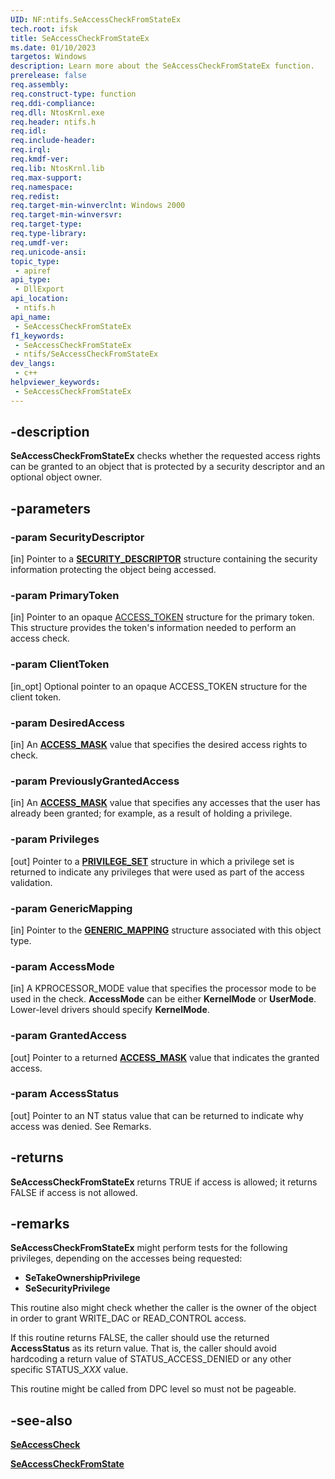 ```yaml
---
UID: NF:ntifs.SeAccessCheckFromStateEx
tech.root: ifsk
title: SeAccessCheckFromStateEx
ms.date: 01/10/2023
targetos: Windows
description: Learn more about the SeAccessCheckFromStateEx function.
prerelease: false
req.assembly: 
req.construct-type: function
req.ddi-compliance: 
req.dll: NtosKrnl.exe
req.header: ntifs.h
req.idl: 
req.include-header: 
req.irql: 
req.kmdf-ver: 
req.lib: NtosKrnl.lib
req.max-support: 
req.namespace: 
req.redist: 
req.target-min-winverclnt: Windows 2000
req.target-min-winversvr: 
req.target-type: 
req.type-library: 
req.umdf-ver: 
req.unicode-ansi: 
topic_type:
 - apiref
api_type:
 - DllExport
api_location:
 - ntifs.h
api_name:
 - SeAccessCheckFromStateEx
f1_keywords:
 - SeAccessCheckFromStateEx
 - ntifs/SeAccessCheckFromStateEx
dev_langs:
 - c++
helpviewer_keywords:
 - SeAccessCheckFromStateEx
---
```


## -description

**SeAccessCheckFromStateEx** checks whether the requested access rights can be granted to an object that is protected by a security descriptor and an optional object owner.

## -parameters

### -param SecurityDescriptor

[in] Pointer to a [**SECURITY_DESCRIPTOR**](ns-ntifs-_security_descriptor.md) structure containing the security information protecting the object being accessed.

### -param PrimaryToken

[in] Pointer to an opaque [ACCESS_TOKEN](/windows/win32/secauthz/access-tokens) structure for the primary token. This structure provides the token's information needed to perform an access check.

### -param ClientToken

[in_opt] Optional pointer to an opaque ACCESS_TOKEN structure for the client token.

### -param DesiredAccess

[in] An [**ACCESS_MASK**](/windows-hardware/drivers/kernel/access-mask) value that specifies the desired access rights to check.

### -param PreviouslyGrantedAccess

[in] An [**ACCESS_MASK**](/windows-hardware/drivers/kernel/access-mask) value that specifies any accesses that the user has already been granted; for example, as a result of holding a privilege.

### -param Privileges

[out] Pointer to a [**PRIVILEGE_SET**](../wdm/ns-wdm-_privilege_set.md) structure in which a privilege set is returned to indicate any privileges that were used as part of the access validation.

### -param GenericMapping

[in] Pointer to the [**GENERIC_MAPPING**](../wdm/ns-wdm-_generic_mapping.md) structure associated with this object type.

### -param AccessMode

[in] A KPROCESSOR_MODE value that specifies the processor mode to be used in the check. **AccessMode** can be either **KernelMode** or **UserMode**. Lower-level drivers should specify **KernelMode**.

### -param GrantedAccess

[out] Pointer to a returned [**ACCESS_MASK**](/windows-hardware/drivers/kernel/access-mask) value that indicates the granted access.

### -param AccessStatus

[out] Pointer to an NT status value that can be returned to indicate why access was denied. See Remarks.

## -returns

**SeAccessCheckFromStateEx** returns TRUE if access is allowed; it returns FALSE if access is not allowed.

## -remarks

**SeAccessCheckFromStateEx** might perform tests for the following privileges, depending on the accesses being requested:

* **SeTakeOwnershipPrivilege**
* **SeSecurityPrivilege**

This routine also might check whether the caller is the owner of the object in order to grant WRITE_DAC or READ_CONTROL access.

If this routine returns FALSE, the caller should use the returned **AccessStatus** as its return value. That is, the caller should avoid hardcoding a return value of STATUS_ACCESS_DENIED or any other specific STATUS_*XXX* value.

This routine might be called from DPC level so must not be pageable.

## -see-also

[**SeAccessCheck**](../wdm/nf-wdm-seaccesscheck.md)

[**SeAccessCheckFromState**](nf-ntifs-seaccesscheckfromstate.md)

